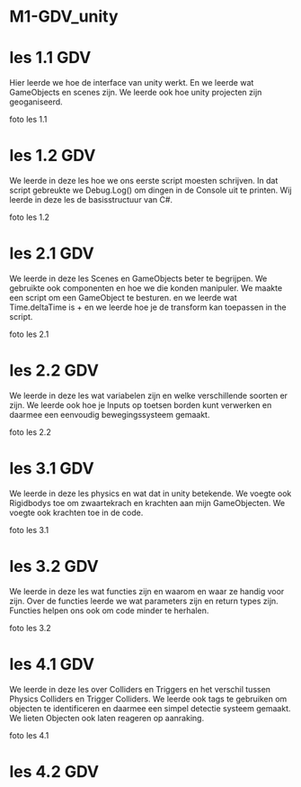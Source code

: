 # M1-GDV_unity
# les 1.1 GDV
Hier leerde we hoe de interface van unity werkt.
En we leerde wat GameObjects en scenes zijn.
We leerde ook hoe unity projecten zijn geoganiseerd.

foto les 1.1

# les 1.2 GDV
We leerde in deze les hoe we ons eerste script moesten schrijven.
In dat script gebreukte we Debug.Log() om dingen in de Console uit te printen.
Wij leerde in deze les de basisstructuur van C#.

foto les 1.2

# les 2.1 GDV
We leerde in deze les Scenes en GameObjects beter te begrijpen.
We gebruikte ook componenten en hoe we die konden manipuler.
We maakte een script om een GameObject te besturen.
en we leerde wat Time.deltaTime is + en we leerde hoe je de transform kan toepassen in the script.

foto les 2.1

# les 2.2 GDV
We leerde in deze les wat variabelen zijn en welke verschillende soorten er zijn.
We leerde ook hoe je Inputs op toetsen borden kunt verwerken en daarmee een eenvoudig bewegingssysteem gemaakt.

foto les 2.2

# les 3.1 GDV
We leerde in deze les physics en wat dat in unity betekende.
We voegte ook Rigidbodys toe om zwaartekrach en krachten aan mijn GameObjecten.
We voegte ook krachten toe in de code.

foto les 3.1

# les 3.2 GDV
We leerde in deze les wat functies zijn en waarom en waar ze handig voor zijn.
Over de functies leerde we wat parameters zijn en return types zijn.
Functies helpen ons ook om code minder te herhalen.

foto les 3.2

# les 4.1 GDV
We leerde in deze les over Colliders en Triggers en het verschil tussen Physics Colliders en Trigger Colliders.
We leerde ook tags te gebruiken om objecten te identificeren en daarmee een simpel detectie systeem gemaakt.
We lieten Objecten ook laten reageren op aanraking.

foto les 4.1

# les 4.2 GDV


